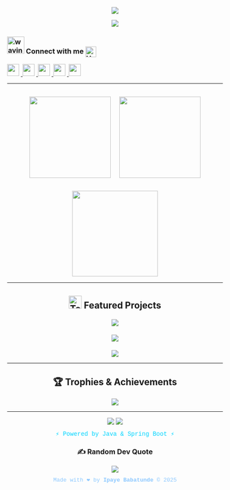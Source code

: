 <div align="center">  
  
  <img src="https://capsule-render.vercel.app/api?type=waving&color=gradient&customColorList=0,2,2,5,30&height=200&section=header&text=Engr%20Ipaye%20Babatunde&fontSize=50&fontColor=00d4ff&animation=twinkling&fontAlignY=35&desc=Java%20Architect%20•%20Spring%20Boot%20•%20Software%20Engineer&descSize=20&descAlignY=55" />  
  
  <p align="center">
  <a href="https://skillicons.dev">
    <img src="https://skillicons.dev/icons?i=java,idea,python,php,js,ts,react,nextjs,nestjs,nodejs,spring,hibernate,mysql,postgres,mongodb" />
  </a>
</p>
<h3 align="left"><img src="https://user-images.githubusercontent.com/72663882/171687151-bb31c996-c9d2-49c8-b593-734946893b23.gif" alt="waving hand gif" aria-hidden="true" width="40" /> Connect with me <img src="https://raw.githubusercontent.com/Tarikul-Islam-Anik/Animated-Fluent-Emojis/master/Emojis/Hand%20gestures/Handshake.png" alt="Handshake" width="25" height="25" align="center" /> </h3>
<p align="left">
  <a href="https://github.com/engripaye" target="_blank">
    <img src="https://img.shields.io/badge/GitHub-100000?style=for-the-badge&logo=github&logoColor=white" height="28" style="margin-right: 4px">
  </a>
  <a href="https://www.linkedin.com/in/engripayebabatunde" target="_blank">
    <img src="https://img.shields.io/badge/LinkedIn-0077B5?style=for-the-badge&logo=linkedin&logoColor=white" height="28" style="margin-right: 4px">
  </a>
  <a href="https://twitter.com/engripaye1" target="_blank">
    <img src="https://img.shields.io/badge/Twitter-1DA1F2?style=for-the-badge&logo=twitter&logoColor=white" height="28" style="margin-right: 4px">
  </a>
  <a href="https://dev.to/engripaye" target="_blank">
    <img src="https://img.shields.io/badge/Dev.to-0A0A0A?style=for-the-badge&logo=devdotto&logoColor=white" height="28" style="margin-right: 4px">
  </a>
  <a href="https://www.instagram.com/engripaye1" target="_blank">
    <img src="https://img.shields.io/badge/Instagram-E4405F?style=for-the-badge&logo=instagram&logoColor=white" height="28" style="margin-right: 4px">
  </a>
</p>

---
  <div style="display: flex; justify-content: center; gap: 20px; margin: 30px 0;">
    <img height="190" src="https://github-readme-stats.vercel.app/api?username=engripaye&show_icons=true&theme=radical&include_all_commits=true&count_private=true&hide_border=false" />
    <img height="190" src="https://github-readme-stats.vercel.app/api/top-langs/?username=engripaye&layout=compact&langs_count=12&theme=radical&cache_seconds=1&bg_color=0d1117&border_color=00d4ff&title_color=00d4ff&text_color=ffffff&hide_border=false&border_radius=15&card_width=320" />
  </div>  
  
  <img height="200" src="https://github-readme-streak-stats.herokuapp.com?user=engripaye&theme=radical&cache_seconds=1&background=0d1117&border=00d4ff&stroke=00d4ff&ring=ff6b6b&fire=ff6b6b&currStreakNum=00d4ff&sideNums=00d4ff&currStreakLabel=00d4ff&sideLabels=ffffff&dates=8cc8ff&excludeDaysLabel=666666" />
  
</div>

---

<div align="center">
  
## <img src="https://raw.githubusercontent.com/Tarikul-Islam-Anik/Animated-Fluent-Emojis/master/Emojis/People/Technologist.png" alt="Technologist" width="30" height="30" /> Featured Projects  
  
  <div style="display: grid; grid-template-columns: repeat(auto-fit, minmax(400px, 1fr)); gap: 20px; margin: 20px 0;">
    <a href="https://github.com/engripaye/complete-iam-system">
      <img src="https://github-readme-stats.vercel.app/api/pin/?username=engripaye&repo=complete-iam-system&theme=radical&show_owner=true&cache_seconds=1&bg_color=0d1117&border_color=00d4ff&title_color=00d4ff&text_color=ffffff&icon_color=ff6b6b&hide_border=false&border_radius=15" />
    </a>
    <a href="https://github.com/engripaye/decentralized-digital-identity-wallet">
      <img src="https://github-readme-stats.vercel.app/api/pin/?username=engripaye&repo=decentralized-digital-identity-wallet&theme=radical&show_owner=true&cache_seconds=1&bg_color=0d1117&border_color=00d4ff&title_color=00d4ff&text_color=ffffff&icon_color=ff6b6b&hide_border=false&border_radius=15" />
    </a>
  </div>  
  
  <img src="https://github-profile-summary-cards.vercel.app/api/cards/profile-details?username=engripaye&theme=radical&cache_seconds=1" />
  
</div>

---

<div align="center">
  
## 🏆 Trophies & Achievements  

<img src="https://github-profile-trophy.vercel.app/?username=engripaye&theme=radical&no-frame=false&no-bg=false&margin-w=10&margin-h=10&row=1&column=7&trophies=Stars,Followers,Commits,Repositories,PullRequest,Languages,MVP,Sponsors,Supporter,Hacktoberfest,GitHubActions" />

---

<div align="center">  

  <img src="https://capsule-render.vercel.app/api?type=waving&color=gradient&customColorList=0,2,2,5,30&height=120&section=footer&animation=twinkling" />  

  <img src="https://komarev.com/ghpvc/?username=engripaye&style=for-the-badge&color=00d4ff&cache_seconds=1" />  
  
  <p style="color: #00d4ff; font-family: 'Courier New', monospace; margin-top: 10px; font-size: 14px;">
    ⚡ Powered by Java & Spring Boot ⚡
  </p>
 
  ### ✍️ Random Dev Quote
![](https://quotes-github-readme.vercel.app/api?type=horizontal&theme=dark)

  <p style="color: #8cc8ff; font-family: 'Courier New', monospace; font-size: 13px; margin-top: -5px;">
    Made with ❤️ by <strong>Ipaye Babatunde</strong> &copy; 2025
  </p>

</div>
